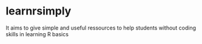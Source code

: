 # learnrsimply
It aims to give simple and useful ressources to help students without coding skills in learning R basics
